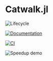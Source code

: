 # Catwalk.jl

![Lifecycle](https://img.shields.io/badge/lifecycle-experimental-orange.svg)<!--
![Lifecycle](https://img.shields.io/badge/lifecycle-maturing-blue.svg)
![Lifecycle](https://img.shields.io/badge/lifecycle-stable-green.svg)
![Lifecycle](https://img.shields.io/badge/lifecycle-retired-orange.svg)
![Lifecycle](https://img.shields.io/badge/lifecycle-archived-red.svg)
![Lifecycle](https://img.shields.io/badge/lifecycle-dormant-blue.svg) -->

[![Documentation](https://img.shields.io/badge/docs-dev-blue.svg)](https://tisztamo.github.io/Catwalk.jl/dev/)
<!--
[![Documentation](https://img.shields.io/badge/docs-stable-blue.svg)](https://tisztamo.github.io/Catwalk.jl/stable)
-->

[![CI](https://github.com/tisztamo/Catwalk.jl/actions/workflows/ci.yml/badge.svg)](https://github.com/tisztamo/Catwalk.jl/actions/workflows/ci.yml)

![Speedup demo](docs/assets/src/catwalk-speeddemo.gif)
